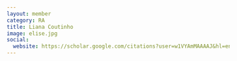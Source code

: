 ```yaml
---
layout: member
category: RA
title: Liana Coutinho
image: elise.jpg
social:
  website: https://scholar.google.com/citations?user=w1VYAmMAAAAJ&hl=en
---
```

